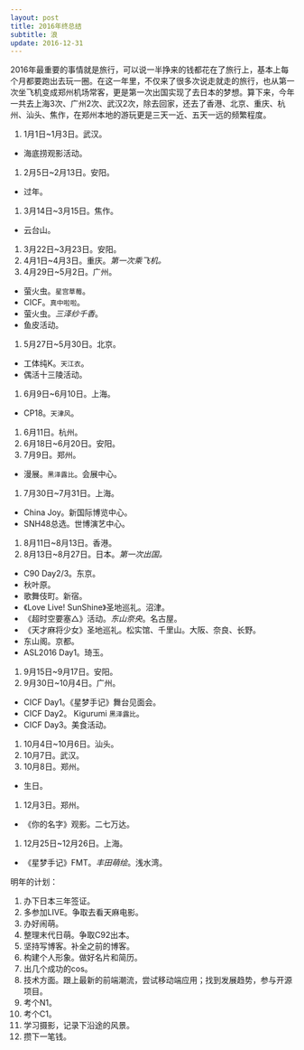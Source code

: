 ```yaml
---
layout: post
title: 2016年终总结
subtitle: 浪
update: 2016-12-31
---
```


2016年最重要的事情就是旅行，可以说一半挣来的钱都花在了旅行上，基本上每个月都要跑出去玩一圈。在这一年里，不仅来了很多次说走就走的旅行，也从第一次坐飞机变成郑州机场常客，更是第一次出国实现了去日本的梦想。算下来，今年一共去上海3次、广州2次、武汉2次，除去回家，还去了香港、北京、重庆、杭州、汕头、焦作，在郑州本地的游玩更是三天一近、五天一远的频繁程度。

1. 1月1日~1月3日。武汉。
  * 海底捞观影活动。
1. 2月5日~2月13日。安阳。
  * 过年。
1. 3月14日~3月15日。焦作。
  * 云台山。
1. 3月22日~3月23日。安阳。
1. 4月1日~4月3日。重庆。*第一次乘飞机。*
1. 4月29日~5月2日。广州。
  * 萤火虫。`星宫草莓`。
  * CICF。`真中啦啦`。
  * 萤火虫。*三泽纱千香*。
  * 鱼皮活动。
1. 5月27日~5月30日。北京。
  * 工体纯K。`天江衣`。
  * 偶活十三陵活动。
1. 6月9日~6月10日。上海。
  * CP18。`天津风`。
1. 6月11日。杭州。
1. 6月18日~6月20日。安阳。
1. 7月9日。郑州。
  * 漫展。`黑泽露比`。会展中心。
1. 7月30日~7月31日。上海。
  * China Joy。新国际博览中心。
  * SNH48总选。世博演艺中心。
1. 8月11日~8月13日。香港。
1. 8月13日~8月27日。日本。*第一次出国。*
  * C90 Day2/3。东京。
  * 秋叶原。
  * 歌舞伎町。新宿。
  * 《Love Live! SunShine》圣地巡礼。沼津。
  * 《超时空要塞△》活动。*东山奈央*。名古屋。
  * 《天才麻将少女》圣地巡礼。松实馆、千里山。大阪、奈良、长野。
  * 东山阁。京都。
  * ASL2016 Day1。琦玉。
1. 9月15日~9月17日。安阳。
1. 9月30日~10月4日。广州。
  * CICF Day1。《星梦手记》舞台见面会。
  * CICF Day2。 Kigurumi `黑泽露比`。
  * CICF Day3。美食活动。
1. 10月4日~10月6日。汕头。
1. 10月7日。武汉。
1. 10月8日。郑州。
  * 生日。
1. 12月3日。郑州。
  * 《你的名字》观影。二七万达。
1. 12月25日~12月26日。上海。
  * 《星梦手记》FMT。*丰田萌绘*。浅水湾。

明年的计划：

1. 办下日本三年签证。
1. 多参加LIVE。争取去看天麻电影。
1. 办好闹萌。
1. 整理末代日萌。争取C92出本。
1. 坚持写博客。补全之前的博客。
1. 构建个人形象。做好名片和简历。
1. 出几个成功的cos。
1. 技术方面。跟上最新的前端潮流，尝试移动端应用；找到发展趋势，参与开源项目。
1. 考个N1。
1. 考个C1。
1. 学习摄影，记录下沿途的风景。
1. 攒下一笔钱。
